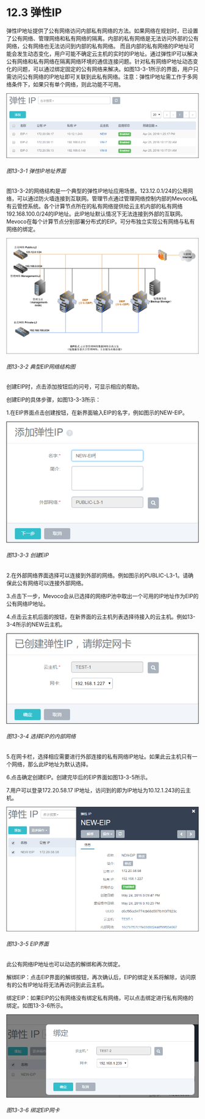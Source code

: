 # 12.3 弹性IP

弹性IP地址提供了公有网络访问内部私有网络的方法。如果网络在规划时，已设置了公有网络、管理网络和私有网络的隔离。内部的私有网络是无法访问外部的公有网络，公有网络也无法访问到内部的私有网络。 而且内部的私有网络的IP地址可能会发生动态变化，用户可能不确定云主机的实时的IP地址。通过弹性IP可以解决公有网络和私有网络在隔离网络环境的通信连接问题。针对私有网络IP地址动态变化的问题，可以通过绑定固定的公有网络来解决。如图13-3-1所示的界面，用户只需访问公有网络的IP地址即可关联到此私有网络。注意：弹性IP地址需工作于多网络条件下，如果只有单个网络，则此功能不可用。

![png](../images/13-3-1.png "图13-3-1  弹性IP地址界面")
###### 图13-3-1  弹性IP地址界面

图13-3-2的网络结构是一个典型的弹性IP地址应用场景。123.12.0.1/24的公用网络，可以通过防火墙连接到互联网。管理节点通过管理网络控制内部的Mevoco私有云管控系统。各个计算节点所在的私有网络提供给云主机内部的私有网络192.168.100.0/24的IP地址。此IP地址默认情况下无法连接到外部的互联网。Mevoco在每个计算节点分别部署分布式的EIP。可分布独立实现公有网络与私有网络的绑定。

![png](../images/13-3-2.png "图13-3-2  典型EIP网络结构图")
###### 图13-3-2  典型EIP网络结构图

创建EIP时，点击添加按钮后的问号，可显示相应的帮助。

创建EIP的具体步骤，如图13-3-3所示：

1.在EIP界面点击创建按钮，在新界面输入EIP的名字，例如图示的NEW-EIP。

![png](../images/13-3-3.png "图13-3-3  创建EIP")
###### 图13-3-3  创建EIP

2.在外部网络界面选择可以连接到外部的网络。例如图示的PUBLIC-L3-1。请确保此公有网络可以连接外部网络。

3.点击下一步，Mevoco会从已选择的网络IP池中取出一个可用的IP地址作为EIP的公有网络IP地址。

4.点击云主机后面的按钮，在新界面的云主机列表选择待接入的云主机。例如13-3-4所示的NEW云主机。

![png](../images/13-3-4.png "图13-3-4 选择EIP的内部网络")
###### 图13-3-4 选择EIP的内部网络

5.在网卡栏，选择相应需要进行外部连接的私有网络IP地址。如果此云主机只有一个网络，那么此IP地址为默认选择。

6.点击确定创建EIP。创建完毕后的EIP界面如图13-3-5所示。

7.用户可以登录172.20.58.17 IP地址，访问到的即为IP地址为10.12.1.243的云主机。

![png](../images/13-3-5.png "图13-3-5 EIP界面")
###### 图13-3-5 EIP界面

此公有网络IP地址也可以动态的解绑和再次绑定。

解绑EIP：点击EIP界面的解绑按钮，再次确认后，EIP的绑定关系将解除，访问原有的公有IP地址将无法再访问到此云主机。

绑定EIP：如果EIP的公有网络没有绑定私有网络，可以点击绑定进行私有网络的绑定。如图13-3-6所示。

![png](../images/13-3-6.png "图13-3-6 绑定EIP网卡")
###### 图13-3-6 绑定EIP网卡

